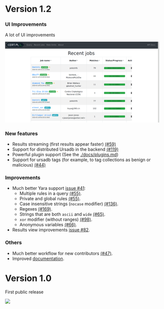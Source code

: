 # Version 1.2

### UI Improvements

A lot of UI improvements

![](./docs/interface-v1.2.gif)

### New features

- Results streaming (first results appear faster) [(#59)](https://github.com/CERT-Polska/mquery/pull/59)
- Support for distributed Ursadb in the backend [(#119)](https://github.com/CERT-Polska/mquery/pull/119)
- Powerful plugin support (See the [./docs/plugins.md](documentation))
- Support for ursadb tags (for example, to tag collections as benign or malicious) [(#44)](https://github.com/CERT-Polska/mquery/pull/44)

### Improvements

- Much better Yara support [issue #41](https://github.com/CERT-Polska/mquery/issues/41):
    - Multiple rules in a query [(#55)](https://github.com/CERT-Polska/mquery/pull/55).
    - Private and global rules [(#55)](https://github.com/CERT-Polska/mquery/pull/55).
    - Case insensitive strings (`nocase` modifier) [(#136)](https://github.com/CERT-Polska/mquery/pull/136).
    - Regexes [(#169)](https://github.com/CERT-Polska/mquery/pull/169).
    - Strings that are both `ascii` and `wide` [(#65)](https://github.com/CERT-Polska/mquery/pull/65).
    - `xor` modifier (without ranges) [(#98)](https://github.com/CERT-Polska/mquery/pull/98).
    - Anonymous variables [(#66)](https://github.com/CERT-Polska/mquery/pull/66).
- Results view improvements [issue #82](https://github.com/CERT-Polska/mquery/issues/82).

### Others

- Much better workflow for new contributors [(#47)](https://github.com/CERT-Polska/mquery/pull/47).
- Improved [documentation](https://cert-polska.github.io/mquery/).

# Version 1.0

First public release

![](./docs/mquery-web-ui.gif)
